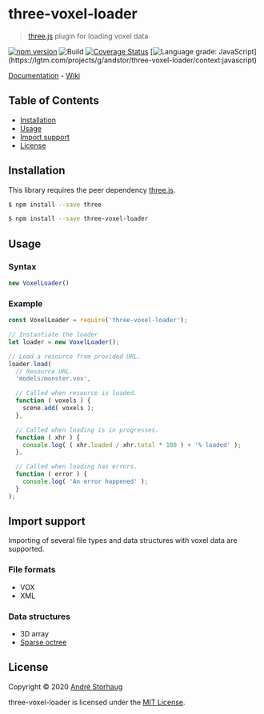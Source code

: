 # three-voxel-loader

> [three.js](https://github.com/mrdoob/three.js) plugin for loading voxel data

[![npm version](http://img.shields.io/npm/v/three-voxel-loader.svg?style=flat)](https://npmjs.org/package/three-voxel-loader "View this project on npm")
![Build](https://github.com/andstor/three-voxel-loader/workflows/Build/badge.svg)
[![Coverage Status](https://coveralls.io/repos/github/andstor/three-voxel-loader/badge.svg?branch=master)](https://coveralls.io/github/andstor/three-voxel-loader?branch=master)
[![Language grade: JavaScript](https://img.shields.io/lgtm/grade/javascript/g/andstor/three-voxel-loader.svg?)](https://lgtm.com/projects/g/andstor/three-voxel-loader/context:javascript)

[Documentation](https://andstor.github.io/three-voxel-loader/) - [Wiki](https://github.com/andstor/three-voxel-loader/wiki)

## Table of Contents
  * [Installation](#installation)
  * [Usage](#usage)
  * [Import support](#import-support)
  * [License](#license)

## Installation
This library requires the peer dependency [three.js](https://github.com/mrdoob/three.js/).

```sh
$ npm install --save three
```

```sh
$ npm install --save three-voxel-loader
```

## Usage

### Syntax
```js
new VoxelLoader()
```

### Example
```js
const VoxelLoader = require('three-voxel-loader');

// Instantiate the loader
let loader = new VoxelLoader();

// Load a resource from provided URL.
loader.load(
  // Resource URL.
  'models/monster.vox',

  // Called when resource is loaded.
  function ( voxels ) {
    scene.add( voxels );
  },

  // Called when loading is in progresses.
  function ( xhr ) {
    console.log( ( xhr.loaded / xhr.total * 100 ) + '% loaded' );
  },

  // Called when loading has errors.
  function ( error ) {
    console.log( 'An error happened' );
  }
);
```

## Import support
Importing of several file types and data structures with voxel data are supported.

### File formats
- VOX
- XML

### Data structures
- 3D array
- [Sparse octree](https://github.com/vanruesc/sparse-octree)

## License
Copyright © 2020 [André Storhaug](https://github.com/andstor)

three-voxel-loader is licensed under the [MIT License](https://github.com/andstor/three-voxel-loader/blob/master/LICENSE).

